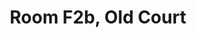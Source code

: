 ---
basin: 'Yes'
cudn: true
floor: Ground
grade: 8
images: []
living_room: Shared
location: Old Court
name: F2b
network: Wireless Only
title: Room F2b, Old Court
---